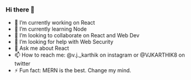 ### Hi there 👋



- 🔭 I’m currently working on React
- 🌱 I’m currently learning Node
- 👯 I’m looking to collaborate on React and Web Dev
- 🤔 I’m looking for help with Web Security
- 💬 Ask me about React
- 📫 How to reach me: @v.j._karthik on instagram or  @VJKARTHIK8 on twitter 
- ⚡ Fun fact: MERN is the best. Change my mind.

